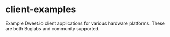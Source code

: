 # client-examples
Example Dweet.io client applications for various hardware platforms.  These are both Buglabs and community supported.
